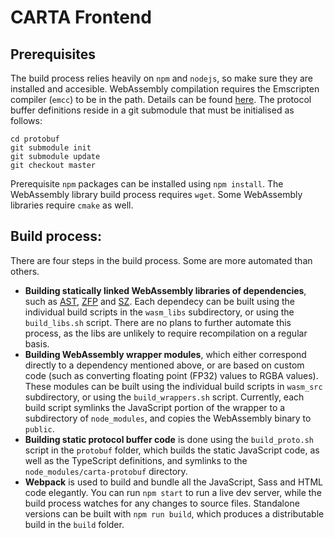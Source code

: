 # CARTA Frontend

## Prerequisites
The build process relies heavily on `npm` and `nodejs`, so make sure they are installed and accesible.
WebAssembly compilation requires the Emscripten compiler (`emcc`) to be in the path. Details can be found [here](http://kripken.github.io/emscripten-site/docs/getting_started/downloads.html). The protocol buffer definitions reside in a git submodule that must be initialised as follows:
```
cd protobuf
git submodule init
git submodule update
git checkout master
```
Prerequisite `npm` packages can be installed using `npm install`. The WebAssembly library build process requires `wget`. Some WebAssembly libraries require `cmake` as well.

## Build process:
There are four steps in the build process. Some are more automated than others.
* **Building statically linked WebAssembly libraries of dependencies**, such as [AST](https://github.com/Starlink/ast), [ZFP](https://github.com/LLNL/zfp) and [SZ](https://github.com/disheng222/SZ).
Each dependecy can be built using the individual build scripts in the `wasm_libs` subdirectory, or using the `build_libs.sh` script.
There are no plans to further automate this process, as the libs are unlikely to require recompilation on a regular basis.
* **Building WebAssembly wrapper modules**, which either correspond directly to a dependency mentioned above, or are based on custom code (such as converting floating point (FP32) values to RGBA values).
These modules can be built using the individual build scripts in `wasm_src` subdirectory, or using the `build_wrappers.sh` script.
Currently, each build script symlinks the JavaScript portion of the wrapper to a subdirectory of `node_modules`, and copies the WebAssembly binary to `public`.
* **Building static protocol buffer code** is done using the `build_proto.sh` script in the `protobuf` folder, which builds the static JavaScript code, as well as the TypeScript definitions, and symlinks to the `node_modules/carta-protobuf` directory.
* **Webpack** is used to build and bundle all the JavaScript, Sass and HTML code elegantly. You can run `npm start` to run a live dev server, while the build process watches for any changes to source files.
Standalone versions can be built with `npm run build`, which produces a distributable build in the `build` folder.
